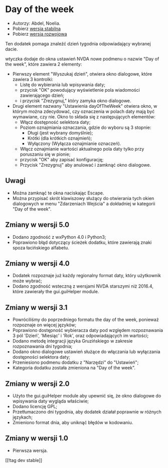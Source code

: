 # Day of the week #

*	 Autorzy: Abdel, Noelia.
*	 Pobierz [wersja stabilna][1]
*	 Pobierz [wersja rozwojowa][2]

Ten dodatek pomaga znaleźć dzień tygodnia odpowiadający wybranej dacie.

wtyczka dodaje do okna ustawień NVDA nowe podmenu o nazwie "Day of the
week", które zawiera 2 elementy:


*	Pierwszy element "Wyszukaj dzień", otwiera okno dialogowe, które zawiera 3 kontrolki:
	*	Listę do wybierania lub wpisywania daty;
	*	przycisk "OK" powodujący wyświetlenie pola wiadomości zawierającego dzień;
	*	i przycisk "Zrezygnuj," który zamyka okno dialogowe.
*	Drugi element nazwany "Ustawienia dayOfTheWeek" otwiera okno, w którym można zdecydować, czy oznaczenia w polach daty mają być wymawiane, czy nie. Okno to składa się z następujących elementów:
	*	Włącz dostępność selektora daty;
	*	Poziom oznajmiania oznaczania, gdzie do wyboru są 3 stopnie:
		*	Długi (jest wybrany domyślnie);
		*	Krótki (dla krótkich oznajmień);
		*	Wyłączony (Wyłącza oznajmianie oznaczeń).
	*	Włącz oznajmianie wartości aktualnego pola daty tylko przy poruszaniu się w pionie;
	*	 przycisk "OK" aby zapisać konfigurację;
	*	 Przycisk "Zrezygnuj" aby anulować i zamknąć okno dialogowe.


## Uwagi ##

*	 Można zamknąć te okna naciskając Escape.
*	 Można przypisać skrót klawiszowy służący do otwierania tych okien
   dialogowych w menu "Zdarzeniach Wejścia" a dokładniej w kategorii "Day of
   the week".

## Zmiany w wersji 5.0 ##

*	 Dodano zgodność z wxPython 4.0 i Python3;
*	 Poprawiono błąd dotyczący ścieżek dodatku, które zawierają znaki spoza
   łacińskiego alfabetu.

## Zmiany w wersji 4.0 ##

*	 Dodatek rozpoznaje już każdy regionalny format daty, który użytkownik
   może wybrać;
*	 Dodano zgodność wsteczną z wersjami NVDA starszymi niż 2016.4, które
   zawierały the gui.guiHelper module.

## Zmiany w wersji 3.1 ##

*	 Powróciliśmy do poprzedniego formatu the day of the week, ponieważ
   rozpoznaje on więcej języków;
*	 Poprawiono dostępność wybieracza daty pod względem rozpoznawania 3 pól
   'Dzień', 'Miesiąc' i 'Rok', oraz odpowiadających im wartości;
*	 Dodano metodę integracji języka Gruzińskiego w zakresie rozpoznawania dni
   tygodnia;
*	 Dodano okno dialogowe ustawień służące do włączania lub wyłączania
   dostępności selektora daty;
*	 Przeniesiono podmenu dodatku z "Narzędzi" do "Ustawień";
*	 Kategoria dodatku została zmieniona na "Day of the week".

## Zmiany w wersji 2.0 ##

*	 Użyto the gui.guiHelper module aby upewnić się, że okno dialogowe do
   wpisywania daty wygląda właściwie;
*	 Dodano licencję GPL;
*	 Przetłumaczono dni tygodnia, aby dodatek działał poprawnie w różnych
   językach;
*	 Zmieniono format dnia, aby uniknąć błędów w kodowaniu.

## Zmiany w wersji 1.0 ##

*	 Pierwsza wersja.

[[!tag dev stable]]

[1]: https://addons.nvda-project.org/files/get.php?file=dw

[2]: https://addons.nvda-project.org/files/get.php?file=dw-dev
